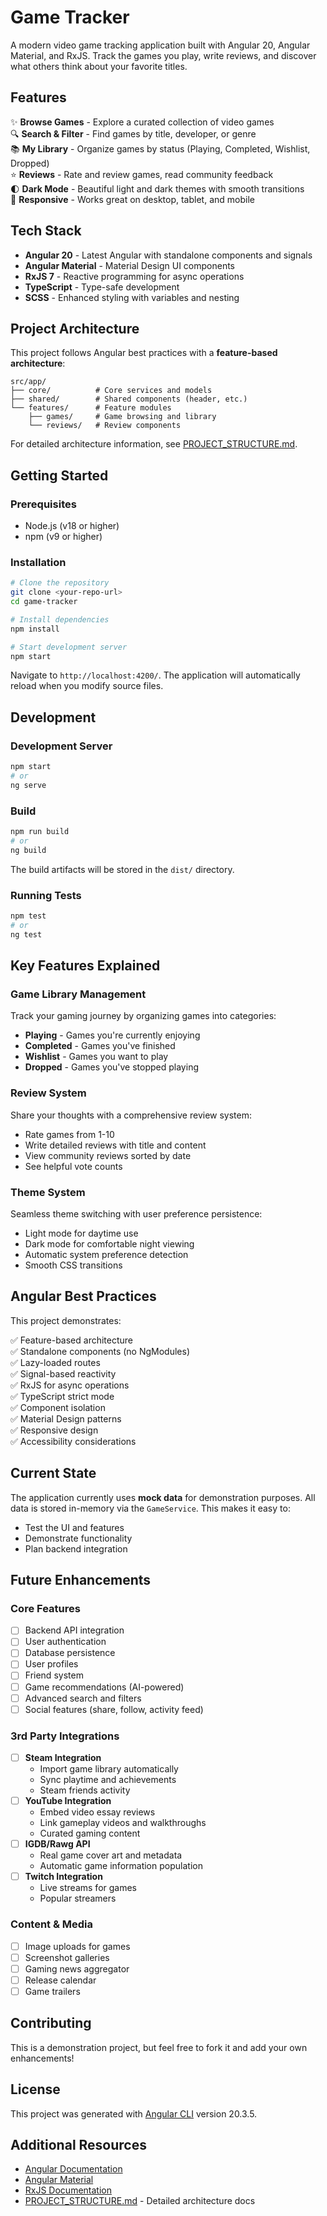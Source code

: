 # Game Tracker

A modern video game tracking application built with Angular 20, Angular Material, and RxJS. Track the games you play, write reviews, and discover what others think about your favorite titles.

## Features

✨ **Browse Games** - Explore a curated collection of video games  
🔍 **Search & Filter** - Find games by title, developer, or genre  
📚 **My Library** - Organize games by status (Playing, Completed, Wishlist, Dropped)  
⭐ **Reviews** - Rate and review games, read community feedback  
🌓 **Dark Mode** - Beautiful light and dark themes with smooth transitions  
📱 **Responsive** - Works great on desktop, tablet, and mobile

## Tech Stack

- **Angular 20** - Latest Angular with standalone components and signals
- **Angular Material** - Material Design UI components
- **RxJS 7** - Reactive programming for async operations
- **TypeScript** - Type-safe development
- **SCSS** - Enhanced styling with variables and nesting

## Project Architecture

This project follows Angular best practices with a **feature-based architecture**:

```
src/app/
├── core/          # Core services and models
├── shared/        # Shared components (header, etc.)
└── features/      # Feature modules
    ├── games/     # Game browsing and library
    └── reviews/   # Review components
```

For detailed architecture information, see [PROJECT_STRUCTURE.md](PROJECT_STRUCTURE.md).

## Getting Started

### Prerequisites

- Node.js (v18 or higher)
- npm (v9 or higher)

### Installation

```bash
# Clone the repository
git clone <your-repo-url>
cd game-tracker

# Install dependencies
npm install

# Start development server
npm start
```

Navigate to `http://localhost:4200/`. The application will automatically reload when you modify source files.

## Development

### Development Server

```bash
npm start
# or
ng serve
```

### Build

```bash
npm run build
# or
ng build
```

The build artifacts will be stored in the `dist/` directory.

### Running Tests

```bash
npm test
# or
ng test
```

## Key Features Explained

### Game Library Management
Track your gaming journey by organizing games into categories:
- **Playing** - Games you're currently enjoying
- **Completed** - Games you've finished
- **Wishlist** - Games you want to play
- **Dropped** - Games you've stopped playing

### Review System
Share your thoughts with a comprehensive review system:
- Rate games from 1-10
- Write detailed reviews with title and content
- View community reviews sorted by date
- See helpful vote counts

### Theme System
Seamless theme switching with user preference persistence:
- Light mode for daytime use
- Dark mode for comfortable night viewing
- Automatic system preference detection
- Smooth CSS transitions

## Angular Best Practices

This project demonstrates:

✅ Feature-based architecture  
✅ Standalone components (no NgModules)  
✅ Lazy-loaded routes  
✅ Signal-based reactivity  
✅ RxJS for async operations  
✅ TypeScript strict mode  
✅ Component isolation  
✅ Material Design patterns  
✅ Responsive design  
✅ Accessibility considerations  

## Current State

The application currently uses **mock data** for demonstration purposes. All data is stored in-memory via the `GameService`. This makes it easy to:
- Test the UI and features
- Demonstrate functionality
- Plan backend integration

## Future Enhancements

### Core Features
- [ ] Backend API integration
- [ ] User authentication
- [ ] Database persistence
- [ ] User profiles
- [ ] Friend system
- [ ] Game recommendations (AI-powered)
- [ ] Advanced search and filters
- [ ] Social features (share, follow, activity feed)

### 3rd Party Integrations
- [ ] **Steam Integration**
  - Import game library automatically
  - Sync playtime and achievements
  - Steam friends activity
- [ ] **YouTube Integration**
  - Embed video essay reviews
  - Link gameplay videos and walkthroughs
  - Curated gaming content
- [ ] **IGDB/Rawg API**
  - Real game cover art and metadata
  - Automatic game information population
- [ ] **Twitch Integration**
  - Live streams for games
  - Popular streamers

### Content & Media
- [ ] Image uploads for games
- [ ] Screenshot galleries
- [ ] Gaming news aggregator
- [ ] Release calendar
- [ ] Game trailers

## Contributing

This is a demonstration project, but feel free to fork it and add your own enhancements!

## License

This project was generated with [Angular CLI](https://github.com/angular/angular-cli) version 20.3.5.

## Additional Resources

- [Angular Documentation](https://angular.dev)
- [Angular Material](https://material.angular.io)
- [RxJS Documentation](https://rxjs.dev)
- [PROJECT_STRUCTURE.md](PROJECT_STRUCTURE.md) - Detailed architecture docs
